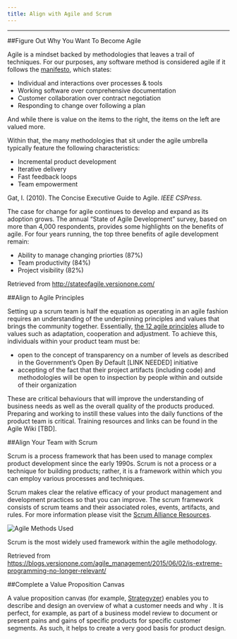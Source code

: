 ```yaml
---
title: Align with Agile and Scrum
---
```

------------------------------------------------------------------

##Figure Out Why You Want To Become Agile

Agile is a mindset backed by methodologies that leaves a trail of techniques. For our purposes, any software method is considered agile if it follows the [manifesto](http://agilemanifesto.org/principles.html), which states:

* Individual and interactions over processes & tools
* Working software over comprehensive documentation
* Customer collaboration over contract negotiation
* Responding to change over following a plan

And while there is value on the items to the right, the items on the left are valued more.

Within that, the many methodologies that sit under the agile umbrella typically feature the following characteristics:

* Incremental product development
* Iterative delivery
* Fast feedback loops
* Team empowerment

Gat, I. (2010). The Concise Executive Guide to Agile. *IEEE CSPress.*

The case for change for agile continues to develop and expand as its adoption grows.  The annual “State of Agile Development” survey, based on more than 4,000 respondents, provides some highlights on the benefits of agile. For four years running, the top three benefits of agile development remain:
 
* Ability to manage changing priorties (87%)
* Team productivity (84%)
* Project visibility (82%)

Retrieved from http://stateofagile.versionone.com/

##Align to Agile Principles

Setting up a scrum team is half the equation as operating in an agile fashion requires an understanding of the underpinning principles and values that brings the community together. Essentially, [the 12 agile principles](http://www.agilemanifesto.org/principles.html) allude to values such as adaptation, cooperation and adjustment. To achieve this, individuals within your product team must be:
 
* open to the concept of transparency on a number of levels as described in the Government’s Open By Default [LINK NEEDED] initiative
* accepting of the fact that their project artifacts (including code) and methodologies will be open to inspection by people within and outside of their organization 

These are critical behaviours that will improve the understanding of business needs as well as the overall quality of the products produced. Preparing and working to instill these values into the daily functions of the product team is critical. Training resources and links can be found in the Agile Wiki [TBD].

##Align Your Team with Scrum

Scrum is a process framework that has been used to manage complex product development since the early 1990s. Scrum is not a process or a technique for building products; rather, it is a framework within which you can employ various processes and techniques. 

Scrum makes clear the relative efficacy of your product management and development practices so that you can improve. The scrum framework consists of scrum teams and their associated roles, events, artifacts, and rules. For more information please visit the [Scrum Alliance Resources](https://www.scrumalliance.org/why-scrum/scrum-guide). 

<img src="{{site.baseurl}}/images/agile_methods_used.jpg" alt="Agile Methods Used">

Scrum is the most widely used framework within the agile methodology. 

Retrieved from https://blogs.versionone.com/agile_management/2015/06/02/is-extreme-programming-no-longer-relevant/

##Complete a Value Proposition Canvas

A value proposition canvas (for example, [Strategyzer](http://www.businessmodelgeneration.com/canvas/vpc)) enables you to describe and design an overview of what a customer needs and why . It is perfect, for example, as part of a business model review to document or present pains and gains of specific products for specific customer segments. As such, it helps to create a very good basis for product design.
